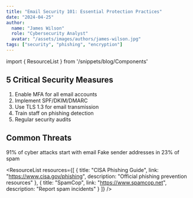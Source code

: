 ```yaml
---
title: "Email Security 101: Essential Protection Practices"
date: "2024-04-25"
author: 
  name: "James Wilson"
  role: "Cybersecurity Analyst"
  avatar: "/assets/images/authors/james-wilson.jpg"
tags: ["security", "phishing", "encryption"]
---
```


import { ResourceList } from '/snippets/blog/Components'

## 5 Critical Security Measures

1. Enable MFA for all email accounts
2. Implement SPF/DKIM/DMARC
3. Use TLS 1.3 for email transmission
4. Train staff on phishing detection
5. Regular security audits

## Common Threats

<CardGroup cols={2}>
  <Card title="Phishing" icon="fish">
    91% of cyber attacks start with email
  </Card>
  
  <Card title="Spoofing" icon="mask">
    Fake sender addresses in 23% of spam
  </Card>
</CardGroup>

<ResourceList
  resources={[
    {
      title: "CISA Phishing Guide",
      link: "https://www.cisa.gov/phishing",
      description: "Official phishing prevention resources"
    },
    {
      title: "SpamCop",
      link: "https://www.spamcop.net",
      description: "Report spam incidents"
    }
  ]} />



